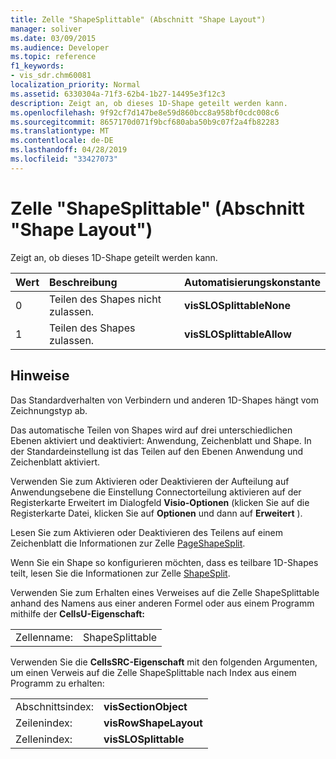 ```yaml
---
title: Zelle "ShapeSplittable" (Abschnitt "Shape Layout")
manager: soliver
ms.date: 03/09/2015
ms.audience: Developer
ms.topic: reference
f1_keywords:
- vis_sdr.chm60081
localization_priority: Normal
ms.assetid: 6330304a-71f3-62b4-1b27-14495e3f12c3
description: Zeigt an, ob dieses 1D-Shape geteilt werden kann.
ms.openlocfilehash: 9f92cf7d147be8e59d860bcc8a958bf0cdc008c6
ms.sourcegitcommit: 8657170d071f9bcf680aba50b9c07f2a4fb82283
ms.translationtype: MT
ms.contentlocale: de-DE
ms.lasthandoff: 04/28/2019
ms.locfileid: "33427073"
---
```

# <a name="shapesplittable-cell-shape-layout-section"></a>Zelle "ShapeSplittable" (Abschnitt "Shape Layout")

Zeigt an, ob dieses 1D-Shape geteilt werden kann. 
  
|**Wert**|**Beschreibung**|**Automatisierungskonstante**|
|:-----|:-----|:-----|
| 0  <br/> | Teilen des Shapes nicht zulassen.  <br/> |**visSLOSplittableNone** <br/> |
| 1  <br/> | Teilen des Shapes zulassen.  <br/> |**visSLOSplittableAllow** <br/> |
   
## <a name="remarks"></a>Hinweise

Das Standardverhalten von Verbindern und anderen 1D-Shapes hängt vom Zeichnungstyp ab. 
  
Das automatische Teilen von Shapes wird auf drei unterschiedlichen Ebenen aktiviert und deaktiviert: Anwendung, Zeichenblatt und Shape. In der Standardeinstellung ist das Teilen auf den Ebenen Anwendung und Zeichenblatt aktiviert. 
  
Verwenden Sie zum Aktivieren oder Deaktivieren der  Aufteilung auf Anwendungsebene  die Einstellung Connectorteilung aktivieren auf der  Registerkarte Erweitert im Dialogfeld **Visio-Optionen** (klicken Sie auf die Registerkarte Datei, klicken Sie auf **Optionen** und dann auf **Erweitert** ). 
  
Lesen Sie zum Aktivieren oder Deaktivieren des Teilens auf einem Zeichenblatt die Informationen zur Zelle [PageShapeSplit](pageshapesplit-cell-page-layout-section.md). 
  
Wenn Sie ein Shape so konfigurieren möchten, dass es teilbare 1D-Shapes teilt, lesen Sie die Informationen zur Zelle [ShapeSplit](shapesplit-cell-shape-layout-section.md). 
  
Verwenden Sie zum Erhalten eines Verweises auf die Zelle ShapeSplittable anhand des Namens aus einer anderen Formel oder aus einem Programm mithilfe der **CellsU-Eigenschaft:** 
  
|||
|:-----|:-----|
| Zellenname:  <br/> | ShapeSplittable  <br/> |
   
Verwenden Sie die **CellsSRC-Eigenschaft** mit den folgenden Argumenten, um einen Verweis auf die Zelle ShapeSplittable nach Index aus einem Programm zu erhalten: 
  
|||
|:-----|:-----|
| Abschnittsindex:  <br/> |**visSectionObject** <br/> |
| Zeilenindex:  <br/> |**visRowShapeLayout** <br/> |
| Zellenindex:  <br/> |**visSLOSplittable** <br/> |
   

